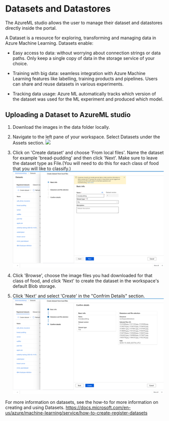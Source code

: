# Datasets and Datastores

The AzureML studio allows the user to manage their dataset and datastores directly inside the portal. 

A Dataset is a resource for exploring, transforming and managing data in Azure Machine Learning. 
Datasets enable:

- Easy access to data: without worrying about connection strings or data paths. Only keep a single copy of data in the storage service of your choice.

- Training with big data: seamless integration with Azure Machine Learning features like labelling, training products and pipelines. Users can share and reuse datasets in various experiments.

- Tracking data usage: Azure ML automatically tracks which version of the dataset was used for the ML experiment and produced which model.


## Uploading a Dataset to AzureML studio

1. Download the images in the data folder locally. 

2. Navigate to the left pane of your workspace. Select Datasets under the Assets section.
![](datasets.png)

3. Click on 'Create dataset' and choose 'From local files'. Name the dataset for example 'bread-pudding' and then click 'Next'. Make sure to leave the dataset type as File.(You will need to do this for each class of food that you will like to classify.)
![](dataset2.PNG)

4. Click 'Browse', choose the image files you had downloaded for that class of food, and click 'Next' to create the dataset in the workspace's default Blob storage.

5. Click 'Next' and select 'Create' in the "Confrim Details" section. 
![](dataset3.PNG)

For more information on datasets, see the how-to for more information on creating and using Datasets. https://docs.microsoft.com/en-us/azure/machine-learning/service/how-to-create-register-datasets
